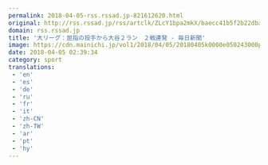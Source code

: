 ```yaml
---
permalink: 2018-04-05-rss.rssad.jp-821612620.html
original: http://rss.rssad.jp/rss/artclk/ZLcY1bpa2mkX/baecc41b5f2b22dbacfdf5a5230bec56?ul=CJMBO3z3yZVxL8WpyTY0lQF8FImq0IDTLJhsIo_KbUdaExFbzB2uO_Q9I9_Vp17KEECHwOOriwG6Ja0mwakBUSkIKbq_
domain: rss.rssad.jp
title: '大リーグ：屈指の投手から大谷２ラン　２戦連発 - 毎日新聞'
image: https://cdn.mainichi.jp/vol1/2018/04/05/20180405k0000e050243000p/9.jpg?1
date: 2018-04-05 02:39:34
category: sport
translations: 
 - 'en'
 - 'es'
 - 'de'
 - 'ru'
 - 'fr'
 - 'it'
 - 'zh-CN'
 - 'zh-TW'
 - 'ar'
 - 'pt'
 - 'hy'
---
```


